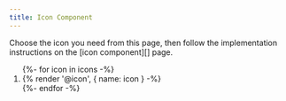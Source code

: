 ```yaml
---
title: Icon Component
---
```


Choose the icon you need from this page, then follow the implementation instructions on the [icon component][] page.


<ol class="vui-grid vui-wrap">
{%- for icon in icons -%}
  <li class="l-grid__item">
    {% render '@icon', { name: icon } -%}
  </li>
{%- endfor -%}
</ol>

[1]: link-to-icon-component-page
